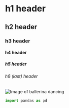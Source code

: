 # h1 header
## h2 header
### h3 header
#### h4 header
##### h5 header
###### h6 (last) header

![Image of ballerina dancing](https://cdn.pixabay.com/photo/2025/01/20/07/27/dance-9346466_1280.jpg)

``` python
import pandas as pd
```

